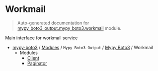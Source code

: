 # Workmail

> Auto-generated documentation for [mypy_boto3_output.mypy_boto3.workmail](https://github.com/vemel/mypy_boto3/blob/master/mypy_boto3_output/mypy_boto3/workmail/__init__.py) module.

Main interface for workmail service

- [mypy-boto3](../../../README.md#mypy_boto3) / [Modules](../../../MODULES.md#mypy-boto3-modules) / `Mypy Boto3 Output` / [Mypy Boto3](../index.md#mypy-boto3) / Workmail
    - Modules
        - [Client](client.md#client)
        - [Paginator](paginator.md#paginator)
